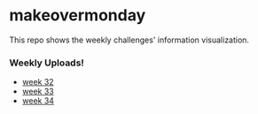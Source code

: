 # makeovermonday
This repo shows the weekly challenges' information visualization.

### Weekly Uploads!

- [week 32](https://github.com/npaganini/infovis/blob/master/makeovermonday/Screen%20Shot%202019-08-13%20at%2012.11.07.png)
- [week 33](https://github.com/npaganini/infovis/blob/master/makeovermonday/Screen%20Shot%202019-08-20%20at%2010.57.06.png)
- [week 34](https://github.com/npaganini/infovis/blob/master/makeovermonday/Screen%20Shot%202019-08-27%20at%2011.10.53.png)

